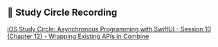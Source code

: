 ## 🎥 Study Circle Recording
[iOS Study Circle: Asynchronous Programming with SwiftUI - Session 10 (Chapter 12) - Wrapping Existing APIs in Combine](https://www.youtube.com/watch?v=1JS5D36lGb0)
